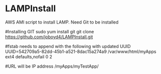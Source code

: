 # LAMPInstall
AWS AMI script to install LAMP.  Need Git to be installed

#Installing GIT
sudo yum install git
git clone https://github.com/joboyd4/LAMPInstall.git

#fstab needs to append with the following with updated UUID
UUID=542709a5-82dd-45b1-a521-8dac15a274a9       /var/www/html/myApps   ext4    defaults,nofail        0       2

#URL will be
IP address /myApps/myTestApp/
